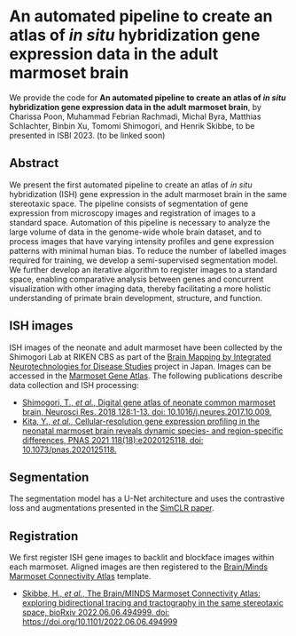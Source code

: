 # An automated pipeline to create an atlas of *in situ* hybridization gene expression data in the adult marmoset brain

We provide the code for **An automated pipeline to create an atlas of *in situ* hybridization gene expression data in the adult marmoset brain**, by Charissa Poon, Muhammad Febrian Rachmadi, Michal Byra, Matthias Schlachter, Binbin Xu, Tomomi Shimogori, and Henrik Skibbe, to be presented in ISBI 2023. (to be linked soon)

## Abstract
We present the first automated pipeline to create an atlas of *in situ* hybridization (ISH) gene expression in the adult marmoset brain in the same stereotaxic space. The pipeline consists of segmentation of gene expression from microscopy images and registration of images to a standard space. Automation of this pipeline is necessary to analyze the large volume of data in the genome-wide whole brain dataset, and to process images that have varying intensity profiles and gene expression patterns with minimal human bias. To reduce the number of labelled images required for training, we develop a semi-supervised segmentation model. We further develop an iterative algorithm to register images to a standard space, enabling comparative analysis between genes and concurrent visualization with other imaging data, thereby facilitating a more holistic understanding of primate brain development, structure, and function.

## ISH images
ISH images of the neonate and adult marmoset have been collected by the Shimogori Lab at RIKEN CBS as part of the [Brain Mapping by Integrated Neurotechnologies for Disease Studies](https://brainminds.jp/en/) project in Japan. Images can be accessed in the [Marmoset Gene Atlas](https://gene-atlas.brainminds.jp/).
The following publications describe data collection and ISH processing:
- [Shimogori, T., *et al.*, Digital gene atlas of neonate common marmoset brain, Neurosci Res. 2018 128:1-13. doi: 10.1016/j.neures.2017.10.009.](https://pubmed.ncbi.nlm.nih.gov/29111135/)
- [Kita, Y., *et al.*, Cellular-resolution gene expression profiling in the neonatal marmoset brain reveals dynamic species- and region-specific differences, PNAS 2021 118(18):e2020125118. doi: 10.1073/pnas.2020125118.](https://www.markdownguide.org/basic-syntax/)

## Segmentation
The segmentation model has a U-Net architecture and uses the contrastive loss and augmentations presented in the [SimCLR paper](https://arxiv.org/abs/2002.05709).

## Registration
We first register ISH gene images to backlit and blockface images within each marmoset. Aligned images are then registered to the [Brain/Minds Marmoset Connectivity Atlas](https://www.biorxiv.org/content/10.1101/2022.06.06.494999v1) template. 
- [Skibbe, H., *et al.*, The Brain/MINDS Marmoset Connectivity Atlas: exploring bidirectional tracing and tractography in the same stereotaxic space, bioRxiv 2022.06.06.494999. doi: https://doi.org/10.1101/2022.06.06.494999 ](https://www.biorxiv.org/content/10.1101/2022.06.06.494999v1)
